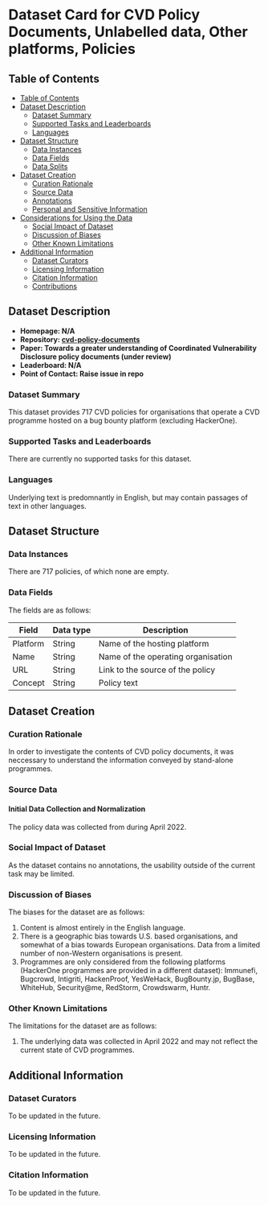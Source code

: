 # Dataset Card for CVD Policy Documents, Unlabelled data, Other platforms, Policies

## Table of Contents
- [Table of Contents](#table-of-contents)
- [Dataset Description](#dataset-description)
  - [Dataset Summary](#dataset-summary)
  - [Supported Tasks and Leaderboards](#supported-tasks-and-leaderboards)
  - [Languages](#languages)
- [Dataset Structure](#dataset-structure)
  - [Data Instances](#data-instances)
  - [Data Fields](#data-fields)
  - [Data Splits](#data-splits)
- [Dataset Creation](#dataset-creation)
  - [Curation Rationale](#curation-rationale)
  - [Source Data](#source-data)
  - [Annotations](#annotations)
  - [Personal and Sensitive Information](#personal-and-sensitive-information)
- [Considerations for Using the Data](#considerations-for-using-the-data)
  - [Social Impact of Dataset](#social-impact-of-dataset)
  - [Discussion of Biases](#discussion-of-biases)
  - [Other Known Limitations](#other-known-limitations)
- [Additional Information](#additional-information)
  - [Dataset Curators](#dataset-curators)
  - [Licensing Information](#licensing-information)
  - [Citation Information](#citation-information)
  - [Contributions](#contributions)

## Dataset Description

- **Homepage: N/A**
- **Repository: [cvd-policy-documents](https://github.com/walshe96/cvd-policy-documents)**
- **Paper: Towards a greater understanding of Coordinated Vulnerability Disclosure policy documents (under review)**
- **Leaderboard: N/A**
- **Point of Contact: Raise issue in repo**

### Dataset Summary

This dataset provides 717 CVD policies for organisations that operate a CVD programme hosted on a bug bounty platform (excluding HackerOne).

### Supported Tasks and Leaderboards

There are currently no supported tasks for this dataset. 

### Languages

Underlying text is predomnantly in English, but may contain passages of text in other languages. 

## Dataset Structure

### Data Instances

There are 717 policies, of which none are empty.

### Data Fields

The fields are as follows:

| Field      | Data type | Description |
| ----------- | ----------- | ----------- |
| Platform | String | Name of the hosting platform |
| Name | String | Name of the operating organisation |
| URL | String | Link to the source of the policy |
| Concept | String | Policy text |

## Dataset Creation

### Curation Rationale

In order to investigate the contents of CVD policy documents, it was neccessary to understand the information conveyed by stand-alone programmes.

### Source Data

#### Initial Data Collection and Normalization

The policy data was collected from during April 2022.

### Social Impact of Dataset
As the dataset contains no annotations, the usability outside of the current task may be limited. 


### Discussion of Biases

The biases for the dataset are as follows:

1. Content is almost entirely in the English language.
2. There is a geographic bias towards U.S. based organisations, and somewhat of a bias towards European organisations. Data from a limited number of non-Western organisations is present.
3. Programmes are only considered from the following platforms (HackerOne programmes are provided in a different dataset): Immunefi, Bugcrowd, Intigriti, HackenProof, YesWeHack, BugBounty.jp, BugBase, WhiteHub, Security@me, RedStorm, Crowdswarm, Huntr.

### Other Known Limitations

The limitations for the dataset are as follows:

1. The underlying data was collected in April 2022 and may not reflect the current state of CVD programmes.

## Additional Information

### Dataset Curators

To be updated in the future.

### Licensing Information

To be updated in the future.

### Citation Information

To be updated in the future.
